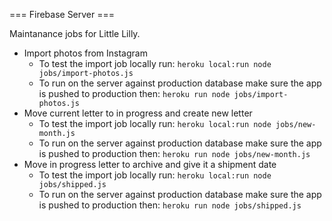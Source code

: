 === Firebase Server ===

Maintanance jobs for Little Lilly. 

* Import photos from Instagram
  * To test the import job locally run: `heroku local:run node jobs/import-photos.js`
  * To run on the server against production database make sure the app is pushed to production then: `heroku run node jobs/import-photos.js`
* Move current letter to in progress and create new letter
  * To test the import job locally run: `heroku local:run node jobs/new-month.js`
  * To run on the server against production database make sure the app is pushed to production then: `heroku run node jobs/new-month.js`
* Move in progress letter to archive and give it a shipment date
  * To test the import job locally run: `heroku local:run node jobs/shipped.js`
  * To run on the server against production database make sure the app is pushed to production then: `heroku run node jobs/shipped.js`